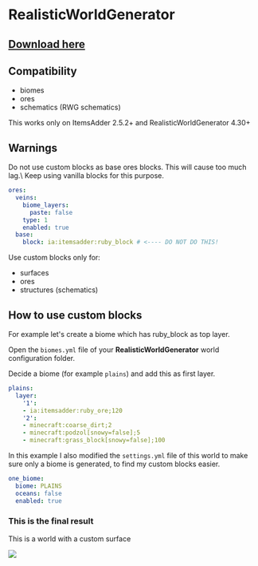 # RealisticWorldGenerator

## [Download here](https://www.spigotmc.org/resources/realisticworldgenerator-1-8-8-1-16-x.15905/)

## Compatibility

* biomes
* ores
* schematics (RWG schematics)


<Warning>
This works only on ItemsAdder 2.5.2+ and RealisticWorldGenerator 4.30+
</Warning>


## Warnings


<Warning>
Do not use custom blocks as base ores blocks. This will cause too much lag.\
Keep using vanilla blocks for this purpose.
</Warning>



```yaml ores.yml lines icon="yaml"
ores:
  veins:
    biome_layers:
      paste: false
    type: 1
    enabled: true
  base:
    block: ia:itemsadder:ruby_block # <---- DO NOT DO THIS!
```



<Note>
Use custom blocks only for:

* surfaces
* ores
* structures (schematics)
</Note>


## How to use custom blocks

For example let's create a biome which has ruby\_block as top layer.

Open the `biomes.yml` file of your **RealisticWorldGenerator** world configuration folder.

Decide a biome (for example `plains`) and add this as first layer.


```yaml biomes.yml lines icon="yaml"
plains:
  layer:
    '1':
    - ia:itemsadder:ruby_ore;120
    '2':
    - minecraft:coarse_dirt;2
    - minecraft:podzol[snowy=false];5
    - minecraft:grass_block[snowy=false];100
```


In this example I also modified the `settings.yml` file of this world to make sure only a biome is generated, to find my custom blocks easier.


```yaml settings.yml lines icon="yaml"
one_biome:
  biome: PLAINS
  oceans: false
  enabled: true
```


### This is the final result

This is a world with a custom surface

![](<../../.gitbook/assets/image (192).png>)



